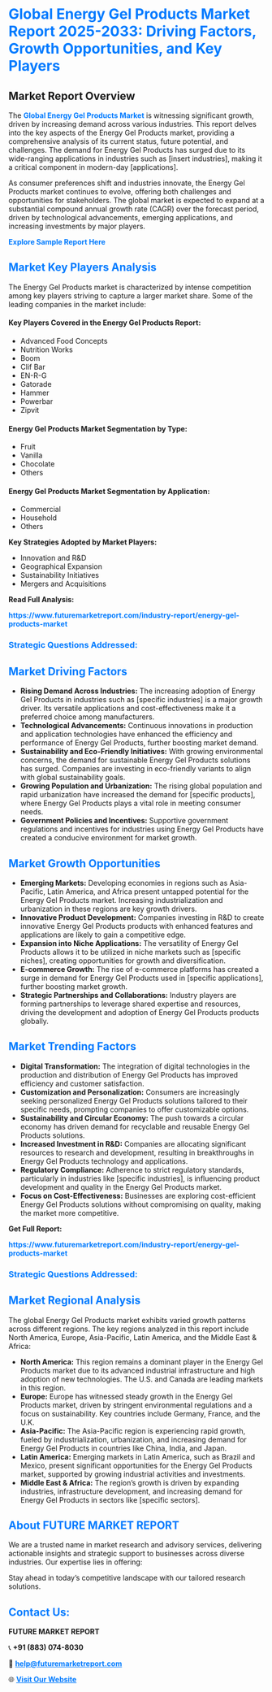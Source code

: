 <h1 style="color: #007BFF;">Global Energy Gel Products Market Report 2025-2033: Driving Factors, Growth Opportunities, and Key Players</h1>

<section id="overview">
<h2>Market Report Overview</h2>
<p>The <a href="https://www.futuremarketreport.com/industry-report/energy-gel-products-market" style="color: #007BFF; text-decoration: none;"><strong>Global Energy Gel Products Market</strong></a> is witnessing significant growth, driven by increasing demand across various industries. This report delves into the key aspects of the Energy Gel Products market, providing a comprehensive analysis of its current status, future potential, and challenges. The demand for Energy Gel Products has surged due to its wide-ranging applications in industries such as [insert industries], making it a critical component in modern-day [applications].</p>
<p>As consumer preferences shift and industries innovate, the Energy Gel Products market continues to evolve, offering both challenges and opportunities for stakeholders. The global market is expected to expand at a substantial compound annual growth rate (CAGR) over the forecast period, driven by technological advancements, emerging applications, and increasing investments by major players.</p>
</section>

<section id="overview">
<p><a href="https://www.futuremarketreport.com/request-sample/reportId=54351" style="color: #007BFF; text-decoration: none;"><strong>Explore Sample Report Here</strong></a></p>
</section>

<section id="key-players">
<h2 style="color: #007BFF;">Market Key Players Analysis</h2>
<p>The Energy Gel Products market is characterized by intense competition among key players striving to capture a larger market share. Some of the leading companies in the market include:</p>
<h4>Key Players Covered in the Energy Gel Products Report:</h4>
<ul><li>Advanced Food Concepts</li><li>Nutrition Works</li><li>Boom</li><li>Clif Bar</li><li>EN-R-G</li><li>Gatorade</li><li>Hammer</li><li>Powerbar</li><li>Zipvit</li></ul>
<h4>Energy Gel Products Market Segmentation by Type:</h4>
<ul><li>Fruit</li><li>Vanilla</li><li>Chocolate</li><li>Others</li></ul>

<h4>Energy Gel Products Market Segmentation by Application:</h4>
<ul><li>Commercial</li><li>Household</li><li>Others</li></ul>
<p><strong>Key Strategies Adopted by Market Players:</strong></p>
<ul>
<li>Innovation and R&D</li>
<li>Geographical Expansion</li>
<li>Sustainability Initiatives</li>
<li>Mergers and Acquisitions</li>
</ul>
</section>

<section>
<p><strong>Read Full Analysis: </strong></p><a href="https://www.futuremarketreport.com/industry-report/energy-gel-products-market" style="color: #007BFF; text-decoration: none;"><strong>https://www.futuremarketreport.com/industry-report/energy-gel-products-market</strong></a>
<h3 style="color: #007BFF;">Strategic Questions Addressed:</h3>
</section>

<section id="driving-factors">
<h2 style="color: #007BFF;">Market Driving Factors</h2>
<ul>
<li><strong>Rising Demand Across Industries:</strong> The increasing adoption of Energy Gel Products in industries such as [specific industries] is a major growth driver. Its versatile applications and cost-effectiveness make it a preferred choice among manufacturers.</li>
<li><strong>Technological Advancements:</strong> Continuous innovations in production and application technologies have enhanced the efficiency and performance of Energy Gel Products, further boosting market demand.</li>
<li><strong>Sustainability and Eco-Friendly Initiatives:</strong> With growing environmental concerns, the demand for sustainable Energy Gel Products solutions has surged. Companies are investing in eco-friendly variants to align with global sustainability goals.</li>
<li><strong>Growing Population and Urbanization:</strong> The rising global population and rapid urbanization have increased the demand for [specific products], where Energy Gel Products plays a vital role in meeting consumer needs.</li>
<li><strong>Government Policies and Incentives:</strong> Supportive government regulations and incentives for industries using Energy Gel Products have created a conducive environment for market growth.</li>
</ul>
</section>

<section id="growth-opportunities">
<h2 style="color: #007BFF;">Market Growth Opportunities</h2>
<ul>
<li><strong>Emerging Markets:</strong> Developing economies in regions such as Asia-Pacific, Latin America, and Africa present untapped potential for the Energy Gel Products market. Increasing industrialization and urbanization in these regions are key growth drivers.</li>
<li><strong>Innovative Product Development:</strong> Companies investing in R&D to create innovative Energy Gel Products products with enhanced features and applications are likely to gain a competitive edge.</li>
<li><strong>Expansion into Niche Applications:</strong> The versatility of Energy Gel Products allows it to be utilized in niche markets such as [specific niches], creating opportunities for growth and diversification.</li>
<li><strong>E-commerce Growth:</strong> The rise of e-commerce platforms has created a surge in demand for Energy Gel Products used in [specific applications], further boosting market growth.</li>
<li><strong>Strategic Partnerships and Collaborations:</strong> Industry players are forming partnerships to leverage shared expertise and resources, driving the development and adoption of Energy Gel Products products globally.</li>
</ul>
</section>

<section id="trending-factors">
<h2 style="color: #007BFF;">Market Trending Factors</h2>
<ul>
<li><strong>Digital Transformation:</strong> The integration of digital technologies in the production and distribution of Energy Gel Products has improved efficiency and customer satisfaction.</li>
<li><strong>Customization and Personalization:</strong> Consumers are increasingly seeking personalized Energy Gel Products solutions tailored to their specific needs, prompting companies to offer customizable options.</li>
<li><strong>Sustainability and Circular Economy:</strong> The push towards a circular economy has driven demand for recyclable and reusable Energy Gel Products solutions.</li>
<li><strong>Increased Investment in R&D:</strong> Companies are allocating significant resources to research and development, resulting in breakthroughs in Energy Gel Products technology and applications.</li>
<li><strong>Regulatory Compliance:</strong> Adherence to strict regulatory standards, particularly in industries like [specific industries], is influencing product development and quality in the Energy Gel Products market.</li>
<li><strong>Focus on Cost-Effectiveness:</strong> Businesses are exploring cost-efficient Energy Gel Products solutions without compromising on quality, making the market more competitive.</li>
</ul>
</section>

<section>
<p><strong>Get Full Report: </strong></p><a href="https://www.futuremarketreport.com/industry-report/energy-gel-products-market" style="color: #007BFF; text-decoration: none;"><strong>https://www.futuremarketreport.com/industry-report/energy-gel-products-market</strong></a>
<h3 style="color: #007BFF;">Strategic Questions Addressed:</h3>
</section>


<section id="regional-analysis">
<h2 style="color: #007BFF;">Market Regional Analysis</h2>
<p>The global Energy Gel Products market exhibits varied growth patterns across different regions. The key regions analyzed in this report include North America, Europe, Asia-Pacific, Latin America, and the Middle East & Africa:</p>
<ul>
<li><strong>North America:</strong> This region remains a dominant player in the Energy Gel Products market due to its advanced industrial infrastructure and high adoption of new technologies. The U.S. and Canada are leading markets in this region.</li>
<li><strong>Europe:</strong> Europe has witnessed steady growth in the Energy Gel Products market, driven by stringent environmental regulations and a focus on sustainability. Key countries include Germany, France, and the U.K.</li>
<li><strong>Asia-Pacific:</strong> The Asia-Pacific region is experiencing rapid growth, fueled by industrialization, urbanization, and increasing demand for Energy Gel Products in countries like China, India, and Japan.</li>
<li><strong>Latin America:</strong> Emerging markets in Latin America, such as Brazil and Mexico, present significant opportunities for the Energy Gel Products market, supported by growing industrial activities and investments.</li>
<li><strong>Middle East & Africa:</strong> The region’s growth is driven by expanding industries, infrastructure development, and increasing demand for Energy Gel Products in sectors like [specific sectors].</li>
</ul>
</section>

<footer>
<h2 style="color: #007BFF;">About FUTURE MARKET REPORT</h2>
<p>We are a trusted name in market research and advisory services, delivering actionable insights and strategic support to businesses across diverse industries. Our expertise lies in offering:</p>

<p>Stay ahead in today’s competitive landscape with our tailored research solutions.</p>

<h2 style="color: #007BFF;">Contact Us:</h2>
<p><strong>FUTURE MARKET REPORT</strong></p>
<p>📞 <strong>+91 (883) 074-8030</strong></p>
<p>📧 <strong><a href="mailto:help@futuremarketreport.com" style="color: #007BFF;">help@futuremarketreport.com</a></strong></p>
<p>🌐 <strong><a href="https://www.futuremarketreport.com/" style="color: #007BFF;">Visit Our Website</a></strong></p>
</footer>